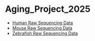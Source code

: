 # Aging_Project_2025

- [Human Raw Sequencing Data](https://drive.google.com/drive/folders/1TgicBR7ZCWLxKoAv7lq_BVqWSk3dheW3?usp=drive_link)
- [Mouse Raw Sequencing Data](https://drive.google.com/drive/folders/YOUR_MOUSE_FOLDER_ID)
- [Zebrafish Raw Sequencing Data](https://drive.google.com/drive/folders/YOUR_ZEBRAFISH_FOLDER_ID)

